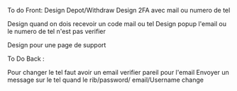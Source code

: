 To do Front:
Design Depot/Withdraw
Design 2FA avec mail ou numero de tel

Design quand on dois recevoir un code mail ou tel
Design popup l'email ou le numero de tel n'est pas verifier


Design pour une page de support


To Do Back :


Pour changer le tel faut avoir un email verifier
pareil pour l'email
Envoyer un message sur le tel quand le rib/password/ email/Username change 